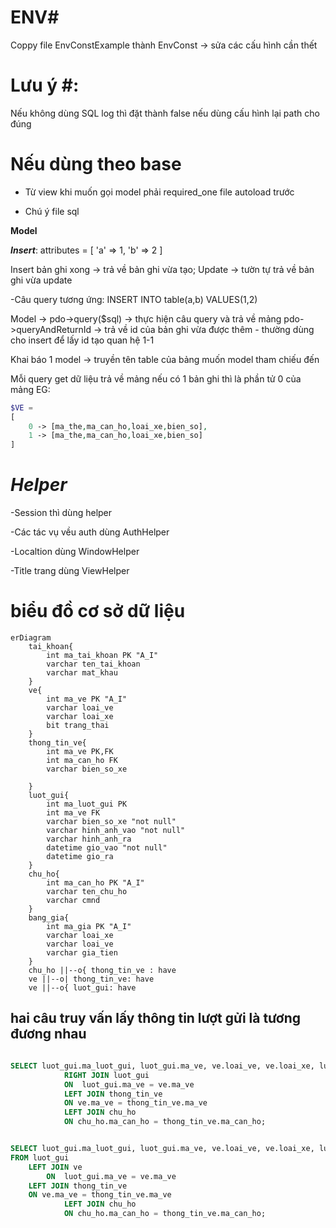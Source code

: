 # ENV#
Coppy file EnvConstExample thành EnvConst -> sửa các cấu hình cần thết <br>
# Lưu ý #: 
Nếu không dùng SQL log thì đặt thành false nếu dùng cấu hình lại path cho đúng


# Nếu dùng theo base #
- Từ view khi muốn gọi model phải required_one file autoload trước

- Chú ý file sql 

**Model**

***Insert***: attributes = [
    'a' => 1,
    'b' => 2
]

Insert bản ghi xong -> trả về bản ghi vừa tạo;
Update -> tườn tự trả về bản ghi vừa update

-Câu query tương ứng: INSERT INTO table(a,b) VALUES(1,2) 

Model ->
pdo->query($sql) -> thực hiện câu query và trả về mảng 
pdo->queryAndReturnId -> trả về id của bản ghi vừa được thêm - thường dùng cho insert để lấy id tạo quan hệ 1-1

Khai báo 1 model -> truyền tên table của bảng muốn model tham chiếu đến

Mỗi query get dữ liệu trả về mảng nếu có 1 bản ghi thì là phần tử 0 của mảng
EG:
```PHP
$VE = 
[
    0 -> [ma_the,ma_can_ho,loai_xe,bien_so],
    1 -> [ma_the,ma_can_ho,loai_xe,bien_so]
]
```
 

# ***Helper***

-Session thì dùng helper

-Các tác vụ vều auth dùng AuthHelper

-Localtion dùng WindowHelper

-Title trang dùng ViewHelper
# biểu đồ cơ sở dữ liệu

```mermaid
erDiagram
    tai_khoan{
        int ma_tai_khoan PK "A_I"
        varchar ten_tai_khoan
        varchar mat_khau
    }
    ve{
        int ma_ve PK "A_I"
        varchar loai_ve
        varchar loai_xe
        bit trang_thai
    }
    thong_tin_ve{
        int ma_ve PK,FK
        int ma_can_ho FK
        varchar bien_so_xe

    }
    luot_gui{
        int ma_luot_gui PK
        int ma_ve FK 
        varchar bien_so_xe "not null"
        varchar hinh_anh_vao "not null"
        varchar hinh_anh_ra 
        datetime gio_vao "not null"
        datetime gio_ra
    }
    chu_ho{
        int ma_can_ho PK "A_I"
        varchar ten_chu_ho
        varchar cmnd
    }
    bang_gia{
        int ma_gia PK "A_I"
        varchar loai_xe
        varchar loai_ve
        varchar gia_tien
    }
    chu_ho ||--o{ thong_tin_ve : have 
    ve ||--o| thong_tin_ve: have
    ve ||--o{ luot_gui: have
```

## hai câu truy vấn lấy thông tin lượt gửi là tương đương nhau
```SQL

SELECT luot_gui.ma_luot_gui, luot_gui.ma_ve, ve.loai_ve, ve.loai_xe, luot_gui.bien_so_xe, luot_gui.gio_vao, luot_gui.gio_ra, ve.trang_thai FROM ve
            RIGHT JOIN luot_gui
            ON  luot_gui.ma_ve = ve.ma_ve
            LEFT JOIN thong_tin_ve
            ON ve.ma_ve = thong_tin_ve.ma_ve
            LEFT JOIN chu_ho 
            ON chu_ho.ma_can_ho = thong_tin_ve.ma_can_ho;


SELECT luot_gui.ma_luot_gui, luot_gui.ma_ve, ve.loai_ve, ve.loai_xe, luot_gui.bien_so_xe, luot_gui.gio_vao, luot_gui.gio_ra
FROM luot_gui
	LEFT JOIN ve
    	ON  luot_gui.ma_ve = ve.ma_ve
    LEFT JOIN thong_tin_ve
    ON ve.ma_ve = thong_tin_ve.ma_ve
            LEFT JOIN chu_ho 
            ON chu_ho.ma_can_ho = thong_tin_ve.ma_can_ho;
```
